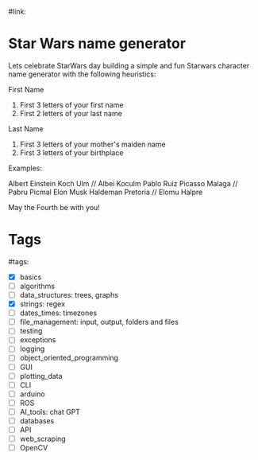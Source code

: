 #link:

# Star Wars name generator

Lets celebrate StarWars day building a simple and fun Starwars character name generator with the following heuristics: 

First Name
1) First 3 letters of your first name
2) First 2 letters of your last name

Last Name
1) First 3 letters of your mother's maiden name
2) First 3 letters of your birthplace

Examples:

Albert Einstein Koch Ulm // Albei Koculm
Pablo Ruiz Picasso Malaga // Pabru Picmal
Elon Musk Haldeman Pretoria // Elomu Halpre

May the Fourth be with you!

# Tags
#tags: 

- [x] basics
- [ ] algorithms
- [ ] data_structures: trees, graphs
- [x] strings: regex
- [ ] dates_times: timezones
- [ ] file_management: input, output, folders and files
- [ ] testing
- [ ] exceptions
- [ ] logging
- [ ] object_oriented_programming
- [ ] GUI
- [ ] plotting_data
- [ ] CLI
- [ ] arduino
- [ ] ROS
- [ ] AI_tools: chat GPT
- [ ] databases
- [ ] API
- [ ] web_scraping
- [ ] OpenCV